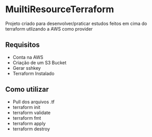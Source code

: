 # MuiltiResourceTerraform
Projeto criado para desenvolver/praticar estudos feitos em cima do terraform utlizando a AWS como provider
## Requisitos
- Conta na AWS
- Criação de um S3 Bucket
- Gerar sshkey
- Terraform Instalado
## Como utilizar
- Pull dos arquivos .tf
- terraform init
- terraform validate
- terraform fmt
- terraform apply
- terraform destroy